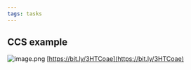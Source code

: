 ```yaml
---
tags: tasks
---
```



## CCS example
![image.png](e548d588-84e5-402f-8c1c-07fdbb0a5a0a.png)
[https://bit.ly/3HTCoae](https://bit.ly/3HTCoae) 
